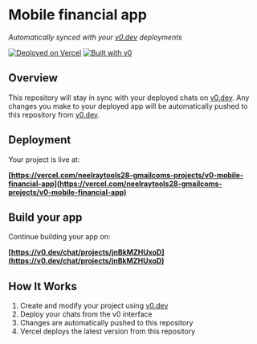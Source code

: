 # Mobile financial app

*Automatically synced with your [v0.dev](https://v0.dev) deployments*

[![Deployed on Vercel](https://img.shields.io/badge/Deployed%20on-Vercel-black?style=for-the-badge&logo=vercel)](https://vercel.com/neelraytools28-gmailcoms-projects/v0-mobile-financial-app)
[![Built with v0](https://img.shields.io/badge/Built%20with-v0.dev-black?style=for-the-badge)](https://v0.dev/chat/projects/jnBkMZHUxoD)

## Overview

This repository will stay in sync with your deployed chats on [v0.dev](https://v0.dev).
Any changes you make to your deployed app will be automatically pushed to this repository from [v0.dev](https://v0.dev).

## Deployment

Your project is live at:

**[https://vercel.com/neelraytools28-gmailcoms-projects/v0-mobile-financial-app](https://vercel.com/neelraytools28-gmailcoms-projects/v0-mobile-financial-app)**

## Build your app

Continue building your app on:

**[https://v0.dev/chat/projects/jnBkMZHUxoD](https://v0.dev/chat/projects/jnBkMZHUxoD)**

## How It Works

1. Create and modify your project using [v0.dev](https://v0.dev)
2. Deploy your chats from the v0 interface
3. Changes are automatically pushed to this repository
4. Vercel deploys the latest version from this repository